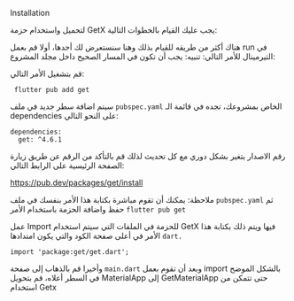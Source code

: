 Installation

لتحميل واستخدام حزمة GetX يجب عليك القيام بالخطوات التالية:

هناك أكثر من طريقه للقيام بذلك وهنا سنستعرض لك أحدها، أولا قم بعمل run  في التيرمينال للأمر التالي:
تنبيه: يجب أن تكون في المسار الصحيح داخل مجلد المشروع:

قم بتشغيل الأمر التالي:

     flutter pub add get

سيتم اضافة سطر جديد في ملف `pubspec.yaml` الخاص بمشروعك، تجده في قائمة الـ dependencies على النحو التالي:
 

    dependencies:
      get: ^4.6.1

رقم الاصدار يتغير بشكل دوري مع كل تحديث لذلك قم بالتأكد من الرقم عن طريق زيارة الصفحة الرئيسية على الرابط التالي: 

https://pub.dev/packages/get/install


ملاحظة: يمكنك أن تقوم مباشرة بكتابة هذا الأمر بنفسك في ملف `pubspec.yaml` ثم حفظ واضافة الحزمة باستخدام الأمر `flutter pub get`


عمل Import للحزمة في الملفات التي سيتم استخدام GetX  فيها ويتم ذلك بكتابة هذا الأمر في أعلى صفحة الكود والتي يكون امتدادها `dart.`


    import 'package:get/get.dart';

وأخيرا قم بالذهاب إلى صفحة `main.dart` وبعد أن تقوم بعمل import  بالشكل الموضح في السطر أعلاه، قم بتحويل  MaterialApp إلى GetMaterialApp حتى تتمكن من استخدام Getx 
